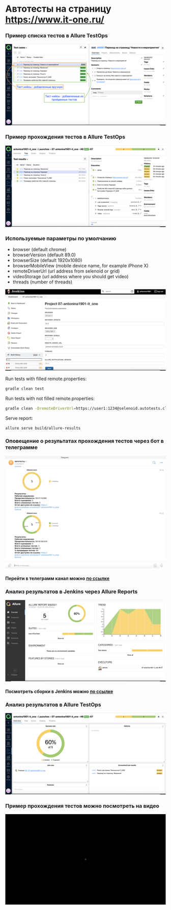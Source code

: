 # Автотесты на страницу https://www.it-one.ru/

### Пример списка тестов в Allure TestOps

![Allure TestOps](./img/Allure_TestOps.png)

### Пример прохождения тестов в Allure TestOps

![Allure TestOps](./img/Allure_Reports.png)

### Используемые параметры по умолчанию

* browser (default chrome)
* browserVersion (default 89.0)
* browserSize (default 1920x1080)
* browserMobileView (mobile device name, for example iPhone X)
* remoteDriverUrl (url address from selenoid or grid)
* videoStorage (url address where you should get video)
* threads (number of threads)

![Allure TestOps](./img/Jenkins.png)

Run tests with filled remote.properties:

```bash
gradle clean test
```

Run tests with not filled remote.properties:

```bash
gradle clean -DremoteDriverUrl=https://user1:1234@selenoid.autotests.cloud/wd/hub/ -DvideoStorage=https://selenoid.autotests.cloud/video/ -Dthreads=1 test
```

Serve report:

```bash
allure serve build/allure-results
```

### Оповещение о результатах прохождения тестов через бот в телеграмме

![Allure TestOps](./img/Telegram.png)

#### Перейти в телеграмм канал можно [по ссылке](https://t.me/joinchat/sMZ0AnmoWmVhNDVi)

### Анализ результатов в Jenkins через Allure Reports

![Allure TestOps](./img/Jenkins_Allure_Reports.png)

#### Посмотреть сборки в Jenkins можно [по ссылке](https://jenkins.autotests.cloud/job/07-antonina1901-it_one/)

### Анализ результатов в Allure TestOps

![Allure TestOps](./img/Allure_TestOps_Results.png)

### Пример прохождения тестов можно посмотреть на видео

![Allure TestOps](./img/video.gif)